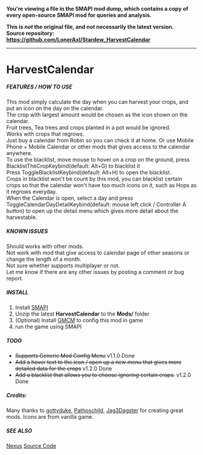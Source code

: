 **You're viewing a file in the SMAPI mod dump, which contains a copy of every open-source SMAPI mod
for queries and analysis.**

**This is _not_ the original file, and not necessarily the latest version.**  
**Source repository: https://github.com/LonerAxl/Stardew_HarvestCalendar**

----

# HarvestCalendar

##### FEATURES / HOW TO USE
This mod simply calculate the day when you can harvest your crops, and put an icon on the day on the calendar.  
The crop with largest amount would be chosen as the icon shown on the calendar.  
Fruit trees, Tea trees and crops planted in a pot would be ignored.  
Works with crops that regrows.  
Just buy a calendar from Robin so you can check it at home. Or use Mobile Phone + Mobile Calendar or other mods that gives access to the calendar anywhere.  
To use the blacklist, move mouse to hover on a crop on the ground, press BlacklistTheCropKeybind(default: Alt+G) to blacklist it  
Press ToggleBlacklistKeybind(default: Alt+H) to open the blacklist.  
Crops in blacklist won't be count by this mod, you can blacklist certain crops so that the calendar won't have too much icons on it, such as Hops as it regrows everyday.  
When the Calendar is open, select a day and press ToggleCalendarDayDetailKeybind(default: mouse left click / Controller A button) to open up the detail menu which gives more detail about the harvestable.

##### KNOWN ISSUES
Should works with other mods.  
Not work with mod that give access to calendar page of other seasons or change the length of a month.  
Not sure whether supports multiplayer or not.  
Let me know if there are any other issues by posting a comment or bug report.

##### INSTALL
1. Install [SMAPI](https://www.nexusmods.com/stardewvalley/mods/2400)
2. Unzip the latest **HarvestCalendar** to the **Mods/** folder
3. (Optional) Install [GMCM](https://www.nexusmods.com/stardewvalley/mods/5098) to config this mod in game
4. run the game using SMAPI

##### TODO
- ~~Supports Generic Mod Config Menu~~ v1.1.0 Done
- ~~Add a hover text to the icon / open up a new menu that gives more detailed data for the crops~~ v1.2.0 Done
- ~~Add a blacklist that allows you to choose ignoring certain crops.~~ v1.2.0 Done

##### Credits:
Many thanks to [gottyduke](https://www.nexusmods.com/stardewvalley/mods/21286), [Pathoschild](https://www.nexusmods.com/stardewvalley/mods/2400), [Jag3Dagster](https://www.nexusmods.com/stardewvalley/mods/23663) for creating great mods.
Icons are from vanilla game. 

##### SEE ALSO
[Nexus](https://www.nexusmods.com/stardewvalley/mods/25103)
[Source Code](https://github.com/LonerAxl/Stardew_HarvestCalendar)